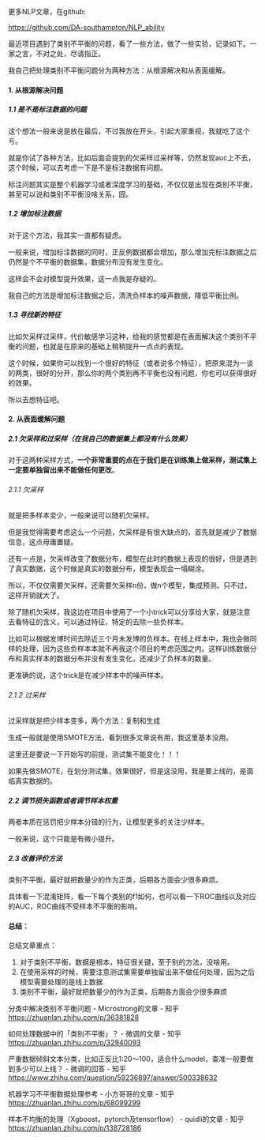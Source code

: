 更多NLP文章，在github:

https://github.com/DA-southampton/NLP_ability

最近项目遇到了类别不平衡的问题，看了一些方法，做了一些实验，记录如下。一家之言，不对之处，尽请指正。

我自己把处理类别不平衡问题分为两种方法：从根源解决和从表面缓解。

#### 1. 从根源解决问题

##### 1.1 是不是标注数据的问题

这个想法一般来说是放在最后，不过我放在开头，引起大家重视，我就吃了这个亏。

就是你试了各种方法，比如后面会提到的欠采样过采样等，仍然发现auc上不去，这个时候，可以去考虑一下是不是标注数据有问题。

标注问题其实是整个机器学习或者深度学习的基础，不仅仅是出现在类别不平衡，甚至可以说和类别不平衡没啥关系，囧。

##### 1.2 增加标注数据

对于这个方法，我其实一直都有疑虑。

一般来说，增加标注数据的同时，正反例数据都会增加，那么增加完标注数据之后仍然是个不平衡的数据集，数据分布没有发生变化。

这样会不会对模型提升效果，这一点我是存疑的。

我自己的方法是增加标注数据之后，清洗负样本的噪声数据，降低平衡比例。

##### 1.3 寻找新的特征

比如欠采样过采样，代价敏感学习这种，给我的感觉都是在表面解决这个类别不平衡的问题，也就是在原来的基础上稍稍提升一点点的表现。

这个时候，如果你可以找到一个很好的特征（或者说多个特征），把原来混为一谈的两类，很好的分开，那么你的两个类别再不平衡也没有问题，你也可以获得很好的效果。

所以去想特征吧。

#### 2. 从表面缓解问题

##### 2.1 欠采样和过采样（在我自己的数据集上都没有什么效果）

对于这两种采样方式，**一个非常重要的点在于我们是在训练集上做采样，测试集上一定要单独留出来不能做任何更改**。

###### 2.1.1 欠采样

就是把多样本变少，一般来说可以随机欠采样。

但是我觉得需要考虑这么一个问题，欠采样是有很大缺点的，首先就是减少了数据信息，这点毋庸置疑。

还有一点是，欠采样改变了数据分布，模型在此时的数据上表现的很好，但是遇到了真实数据，这个时候是真实的数据分布，模型表现会一塌糊涂。

所以，不仅仅需要欠采样，还需要欠采样n份，做n个模型，集成预测。只不过，这样开销就大了。

除了随机欠采样，我这边在项目中使用了一个小trick可以分享给大家，就是注意去看特征的含义，可以通过特征，特定的去除一些负样本。

比如可以根据发博时间去除近三个月未发博的负样本。在线上样本中，我也会做同样的处理，因为这些负样本本就不再我这个项目的考虑范围之内。这样训练数据分布和真实样本的数据分布并没有发生变化，还减少了负样本的数量。

更准确的说，这个trick是在减少样本中的噪声样本。

###### 2.1.2 过采样

过采样就是把少样本变多，两个方法：复制和生成

生成一般就是使用SMOTE方法，看到很多文章说有用，我这里基本没用。

这里还是要说一下开始写的前提，测试集不能变化！！！

如果先做SMOTE，在划分测试集，效果很好，但是这没用，我是要上线的，是面临真实数据的。

##### 2.2 调节损失函数或者调节样本权重

两者本质在惩罚把少样本分错的行为，让模型更多的关注少样本。

一般来说，这个只能是有微小提升。

##### 2.3 改善评价方法

类别不平衡，最好就把数量少的作为正类，后期各方面会少很多麻烦。

具体看一下混淆矩阵，看一下每个类别的f1如何，也可以看一下ROC曲线以及对应的AUC，ROC曲线不受样本不平衡的影响。

#### 总结：

总结文章重点：

1. 对于类别不平衡，数据是根本，特征很关键，至于别的方法，没啥用。
2. 在使用采样的时候，需要注意测试集需要单独留出来不做任何处理，因为之后模型需要处理的是线上数据
3. 类别不平衡，最好就把数量少的作为正类，后期各方面会少很多麻烦

分类中解决类别不平衡问题 - Microstrong的文章 - 知乎
https://zhuanlan.zhihu.com/p/36381828

如何处理数据中的「类别不平衡」？ - 微调的文章 - 知乎
https://zhuanlan.zhihu.com/p/32940093

严重数据倾斜文本分类，比如正反比1:20～100，适合什么model，查准一般要做到多少可以上线？ - 微调的回答 - 知乎
https://www.zhihu.com/question/59236897/answer/500338632

机器学习不平衡数据处理参考 - 小方哥哥的文章 - 知乎
https://zhuanlan.zhihu.com/p/68099299

样本不均衡的处理（Xgboost，pytorch及tensorflow） - quidli的文章 - 知乎 https://zhuanlan.zhihu.com/p/138728186